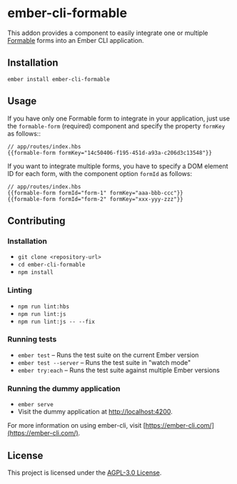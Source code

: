 ember-cli-formable
==============================================================================

This addon provides a component to easily integrate one or multiple [Formable](https://getformable.com/) forms into an Ember CLI application.

Installation
------------------------------------------------------------------------------

```
ember install ember-cli-formable
```

Usage
------------------------------------------------------------------------------

If you have only one Formable form to integrate in your application, just use the `formable-form` (required) component and specify the property `formKey` as follows::

```
// app/routes/index.hbs
{{formable-form formKey="14c50406-f195-451d-a93a-c206d3c13548"}}
```

If you want to integrate multiple forms, you have to specify a DOM element ID for each form, with the component option `formId` as follows:

```
// app/routes/index.hbs
{{formable-form formId="form-1" formKey="aaa-bbb-ccc"}}
{{formable-form formId="form-2" formKey="xxx-yyy-zzz"}}
```

Contributing
------------------------------------------------------------------------------

### Installation

* `git clone <repository-url>`
* `cd ember-cli-formable`
* `npm install`

### Linting

* `npm run lint:hbs`
* `npm run lint:js`
* `npm run lint:js -- --fix`

### Running tests

* `ember test` – Runs the test suite on the current Ember version
* `ember test --server` – Runs the test suite in "watch mode"
* `ember try:each` – Runs the test suite against multiple Ember versions

### Running the dummy application

* `ember serve`
* Visit the dummy application at [http://localhost:4200](http://localhost:4200).

For more information on using ember-cli, visit [https://ember-cli.com/](https://ember-cli.com/).

License
------------------------------------------------------------------------------

This project is licensed under the [AGPL-3.0 License](LICENSE.md).
